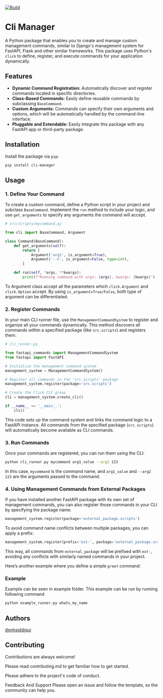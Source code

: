 [![Build](https://github.com/mhsiddiqui/cli-manager/actions/workflows/build.yml/badge.svg)](https://github.com/mhsiddiqui/cli-manager/actions/workflows/build.yml)
# Cli Manager

A Python package that enables you to create and manage custom management commands, similar to Django's management system for FastAPI, Flask and other similar frameworks. This package uses Python's `click` to define, register, and execute commands for your application dynamically.

## Features

- **Dynamic Command Registration:** Automatically discover and register commands located in specific directories.
- **Class-Based Commands:** Easily define reusable commands by subclassing `BaseCommand`.
- **Custom Arguments:** Commands can specify their own arguments and options, which will be automatically handled by the command-line interface.
- **Pluggable and Extendable:** Easily integrate this package with any FastAPI app or third-party package.

## Installation

Install the package via `pip`:

```bash
pip install cli-manager
```

## Usage

### 1. Define Your Command

To create a custom command, define a Python script in your project and subclass `BaseCommand`. Implement the `run` method to include your logic, and use `get_arguments` to specify any arguments the command will accept.

```python
# src/scripts/mycommand.py

from cli import BaseCommand, Argument

class Command(BaseCommand):
    def get_arguments(self):
        return [
            Argument('arg1', is_argument=True),
            Argument('--n', is_argument=False, type=int),
        ]

    def run(self, *args, **kwargs):
        print(f"Running command with args: {args}, kwargs: {kwargs}")
```

To Argument class accept all the parameters which `click.Argument` and `click.Option` accept. By using `is_argument=True/False`, both type of argument can be differentiated.


### 2. Register Commands

In your main CLI runner file, use the `ManagementCommandSystem` to register and organize all your commands dynamically. This method discovers all commands within a specified package (like `src.scripts`) and registers them.

```python
# cli_runner.py

from fastapi_commands import ManagementCommandSystem
from fastapi import FastAPI

# Initialize the management command system
management_system = ManagementCommandSystem()

# Register all commands in the 'src.scripts' package
management_system.register(package='src.scripts')

# Create the Click CLI group
cli = management_system.create_cli()

if __name__ == '__main__':
    cli()
```

This code sets up the command system and links the command logic to a FastAPI instance. All commands from the specified package (`src.scripts`) will automatically become available as CLI commands.

### 3. Run Commands

Once your commands are registered, you can run them using the CLI:

```bash
python cli_runner.py mycommand arg1_value --arg2 123
```

In this case, `mycommand` is the command name, and `arg1_value` and `--arg2 123` are the arguments passed to the command.

### 4. Using Management Commands from External Packages

If you have installed another FastAPI package with its own set of management commands, you can also register those commands in your CLI by specifying the package name.

```python
management_system.register(package='external_package.scripts')
```

To avoid command name conflicts between multiple packages, you can apply a prefix:

```python
management_system.register(prefix='ext-', package='external_package.scripts')
```

This way, all commands from `external_package` will be prefixed with `ext-`, avoiding any conflicts with similarly named commands in your project.

Here’s another example where you define a simple `greet` command:

### Example

Example can be seen in example folder. This example can be run by running following command

```bash
python example_runner.py whats_my_name
```

## Authors
[@mhsiddiqui](https://github.com/mhsiddiqui)

## Contributing
Contributions are always welcome!

Please read contributing.md to get familiar how to get started.

Please adhere to the project's code of conduct.

Feedback And Support
Please open an issue and follow the template, so the community can help you.
